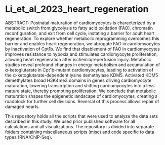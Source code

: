 # Li_et_al_2023_heart_regeneration

ABSTRACT:
Postnatal maturation of cardiomyocytes is characterized by a metabolic switch from glycolysis to fatty acid oxidation (FAO), chromatin reconfiguration, and exit from cell cycle, instating a barrier for adult heart regeneration. To explore whether metabolic reprogramming overcomes this barrier and enables heart regeneration, we abrogate FAO in cardiomyocytes by inactivation of Cpt1b. We find that disablement of FAO in cardiomyocytes improves resistance to hypoxia and stimulates cardiomyocyte proliferation, allowing heart regeneration after ischemia/reperfusion injury. Metabolic studies reveal profound changes in energy metabolism and accumulation of α-ketoglutarate in Cpt1b-mutant cardiomyocytes, leading to activation of the α-ketoglutarate-dependent lysine demethylase KDM5. Activated KDM5 demethylates broad H3K4me3 domains in genes driving cardiomyocyte maturation, lowering transcription and shifting cardiomyocytes into a less mature state, thereby promoting proliferation. We conclude that metabolic maturation shapes the epigenetic landscape of cardiomyocytes, creating a roadblock for further cell divisions. Reversal of this process allows repair of damaged hearts.

This repository holds all the scripts that were used to analyze the data sets described in this study. We used prior published software for all calculations and all visualizations. The repository is divided into separate folders containing miscellaneous scripts (misc) and code specific to data types (RNA/ChIP-Seq).
